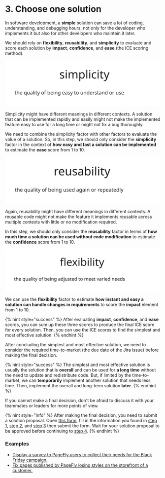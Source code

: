 # 3. Choose one solution

In software development, a **simple** solution can save a lot of coding, understanding, and debugging hours, not only for the developer who implements it but also for other developers who maintain it later.

We should rely on **flexibility**, **reusability**, and **simplicity** to evaluate and score each solution by **impact**, **confidence**, and **ease** (the ICE scoring method).

<img src="../../../.gitbook/assets/file.excalidraw (2) (1).svg" alt="" class="gitbook-drawing">

Simplicity might have different meanings in different contexts. A solution that can be implemented rapidly and easily might not make the implemented feature easy to use for a long time or might not fix a bug thoroughly.

We need to combine the simplicity factor with other factors to evaluate the value of a solution. So, in this step, we should only consider the **simplicity** factor in the context of **how easy and fast a solution can be implemented** to estimate the **ease** score from 1 to 10.

<img src="../../../.gitbook/assets/file.excalidraw (2).svg" alt="" class="gitbook-drawing">

Again, reusability might have different meanings in different contexts. A reusable code might not make the feature it implements reusable across multiple contexts with little or no modification required.

In this step, we should only consider the **reusability** factor in terms of **how much time a solution can be used without code modification** to estimate the **confidence** score from 1 to 10.

<img src="../../../.gitbook/assets/file.excalidraw (1) (1).svg" alt="" class="gitbook-drawing">

We can use the **flexibility** factor to estimate **how instant and easy a solution can handle changes in requirements** to score the **impact** element from 1 to 10.

{% hint style="success" %}
After evaluating **impact**, **confidence**, and **ease** scores, you can sum up these three scores to produce the final ICE score for every solution. Then, you can use the ICE scores to find the simplest and most effective solution.
{% endhint %}

After concluding the simplest and most effective solution, we need to consider the required time-to-market (the due date of the Jira issue) before making the final decision.

{% hint style="success" %}
The simplest and most effective solution is usually the solution that is **overall** and can be used for **a long time** without the need to update and redistribute code. But, if limited by the time-to-market, we can **temporarily** implement another solution that needs less time. Then, implement the overall and long-term solution **later**.
{% endhint %}

&#x20;If you cannot make a final decision, don't be afraid to discuss it with your teammates or leaders for more points of view.

{% hint style="info" %}
After making the final decision, you need to submit a solution proposal. Open [this form](https://docs.google.com/forms/d/e/1FAIpQLSc8IcTnfy\_6Y92hScpEwUMpfWXQengWYQtxPXiXPbmStBWilw/viewform), fill in the information you found in [step 1](1.-understand-the-issue.md), [step 2](2.-find-multiple-solutions.md), and [step 3](3.-choose-one-solution.md) then submit the form. Wait for your solution proposal to be approved before continuing to [step 4](4.-write-automated-tests.md).
{% endhint %}

### Examples

* [Display a survey to PageFly users to collect their needs for the Black Friday campaign.](../example-1/3.-choose-one-solution.md)
* [Fix pages published by PageFly losing styles on the storefront of a customer.](../example-2/3.-choose-one-solution.md)
